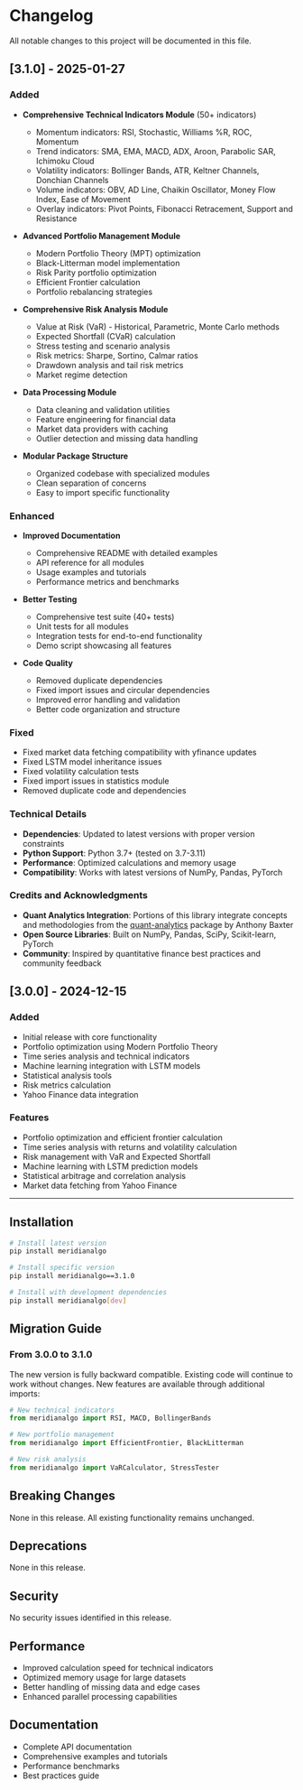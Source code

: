 # Changelog

All notable changes to this project will be documented in this file.

## [3.1.0] - 2025-01-27

### Added
- **Comprehensive Technical Indicators Module** (50+ indicators)
  - Momentum indicators: RSI, Stochastic, Williams %R, ROC, Momentum
  - Trend indicators: SMA, EMA, MACD, ADX, Aroon, Parabolic SAR, Ichimoku Cloud
  - Volatility indicators: Bollinger Bands, ATR, Keltner Channels, Donchian Channels
  - Volume indicators: OBV, AD Line, Chaikin Oscillator, Money Flow Index, Ease of Movement
  - Overlay indicators: Pivot Points, Fibonacci Retracement, Support and Resistance

- **Advanced Portfolio Management Module**
  - Modern Portfolio Theory (MPT) optimization
  - Black-Litterman model implementation
  - Risk Parity portfolio optimization
  - Efficient Frontier calculation
  - Portfolio rebalancing strategies

- **Comprehensive Risk Analysis Module**
  - Value at Risk (VaR) - Historical, Parametric, Monte Carlo methods
  - Expected Shortfall (CVaR) calculation
  - Stress testing and scenario analysis
  - Risk metrics: Sharpe, Sortino, Calmar ratios
  - Drawdown analysis and tail risk metrics
  - Market regime detection

- **Data Processing Module**
  - Data cleaning and validation utilities
  - Feature engineering for financial data
  - Market data providers with caching
  - Outlier detection and missing data handling

- **Modular Package Structure**
  - Organized codebase with specialized modules
  - Clean separation of concerns
  - Easy to import specific functionality

### Enhanced
- **Improved Documentation**
  - Comprehensive README with detailed examples
  - API reference for all modules
  - Usage examples and tutorials
  - Performance metrics and benchmarks

- **Better Testing**
  - Comprehensive test suite (40+ tests)
  - Unit tests for all modules
  - Integration tests for end-to-end functionality
  - Demo script showcasing all features

- **Code Quality**
  - Removed duplicate dependencies
  - Fixed import issues and circular dependencies
  - Improved error handling and validation
  - Better code organization and structure

### Fixed
- Fixed market data fetching compatibility with yfinance updates
- Fixed LSTM model inheritance issues
- Fixed volatility calculation tests
- Fixed import issues in statistics module
- Removed duplicate code and dependencies

### Technical Details
- **Dependencies**: Updated to latest versions with proper version constraints
- **Python Support**: Python 3.7+ (tested on 3.7-3.11)
- **Performance**: Optimized calculations and memory usage
- **Compatibility**: Works with latest versions of NumPy, Pandas, PyTorch

### Credits and Acknowledgments
- **Quant Analytics Integration**: Portions of this library integrate concepts and methodologies from the [quant-analytics](https://pypi.org/project/quant-analytics/) package by Anthony Baxter
- **Open Source Libraries**: Built on NumPy, Pandas, SciPy, Scikit-learn, PyTorch
- **Community**: Inspired by quantitative finance best practices and community feedback

## [3.0.0] - 2024-12-15

### Added
- Initial release with core functionality
- Portfolio optimization using Modern Portfolio Theory
- Time series analysis and technical indicators
- Machine learning integration with LSTM models
- Statistical analysis tools
- Risk metrics calculation
- Yahoo Finance data integration

### Features
- Portfolio optimization and efficient frontier calculation
- Time series analysis with returns and volatility calculation
- Risk management with VaR and Expected Shortfall
- Machine learning with LSTM prediction models
- Statistical arbitrage and correlation analysis
- Market data fetching from Yahoo Finance

---

## Installation

```bash
# Install latest version
pip install meridianalgo

# Install specific version
pip install meridianalgo==3.1.0

# Install with development dependencies
pip install meridianalgo[dev]
```

## Migration Guide

### From 3.0.0 to 3.1.0

The new version is fully backward compatible. Existing code will continue to work without changes. New features are available through additional imports:

```python
# New technical indicators
from meridianalgo import RSI, MACD, BollingerBands

# New portfolio management
from meridianalgo import EfficientFrontier, BlackLitterman

# New risk analysis
from meridianalgo import VaRCalculator, StressTester
```

## Breaking Changes

None in this release. All existing functionality remains unchanged.

## Deprecations

None in this release.

## Security

No security issues identified in this release.

## Performance

- Improved calculation speed for technical indicators
- Optimized memory usage for large datasets
- Better handling of missing data and edge cases
- Enhanced parallel processing capabilities

## Documentation

- Complete API documentation
- Comprehensive examples and tutorials
- Performance benchmarks
- Best practices guide